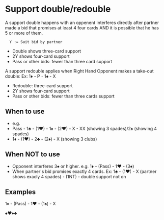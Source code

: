 # Support double/redouble

A support double happens with an oppenent interferes directly after partner made a bid that promises at least 4 four cards AND it is possible that he has 5 or more of them.

````
  Y := Suit bid by partner
````

- Double shows three-card support
- 2Y shows four-card support
- Pass or other bids: fewer than three card support

A support redouble applies when Right Hand Opponent makes a take-out double: Ex: 1♦ - P - 1♠ - X

- Redouble: three-card support
- 2Y shows four-card support
- Pass or other bids: fewer than three cards support

## When to use
- e.g.
- Pass - 1♣ - (1♥) - 1♠ - (2♥) - X - XX (showing 3 spades)/2♠ (showing 4 spades)
- 1♦ - (1♥) -	2♣ - (2♦) - X (showing 3 clubs)

## When NOT to use
- Opponent interferes 3♠ or higher. e.g. 1♦ - (Pass) - 1♥ - (3♠)
- When partner's bid promises exactly 4 cards. Ex: 1♣ - (1♥) - X (partner shows exacly 4 spades) - (1NT) - double support not on 

## Examples

1♦ - (Pass) - 1♥ - (1♠) - X

♠♥♦♣
